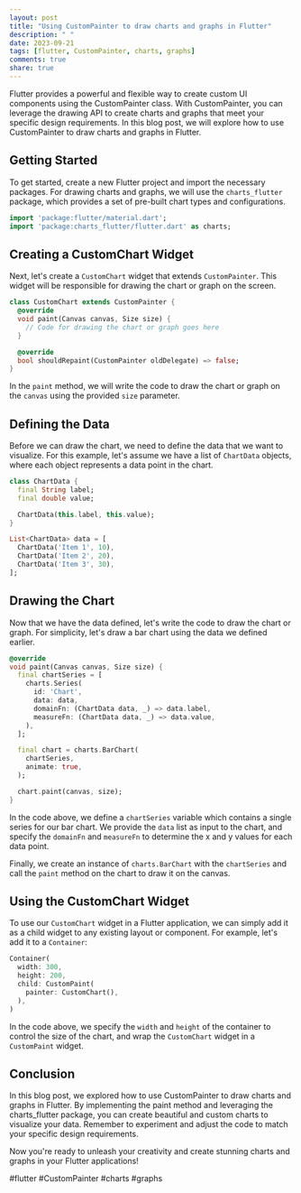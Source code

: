 ```yaml
---
layout: post
title: "Using CustomPainter to draw charts and graphs in Flutter"
description: " "
date: 2023-09-21
tags: [flutter, CustomPainter, charts, graphs]
comments: true
share: true
---
```


Flutter provides a powerful and flexible way to create custom UI components using the CustomPainter class. With CustomPainter, you can leverage the drawing API to create charts and graphs that meet your specific design requirements. In this blog post, we will explore how to use CustomPainter to draw charts and graphs in Flutter.

## Getting Started
To get started, create a new Flutter project and import the necessary packages. For drawing charts and graphs, we will use the `charts_flutter` package, which provides a set of pre-built chart types and configurations.

```dart
import 'package:flutter/material.dart';
import 'package:charts_flutter/flutter.dart' as charts;
```

## Creating a CustomChart Widget
Next, let's create a `CustomChart` widget that extends `CustomPainter`. This widget will be responsible for drawing the chart or graph on the screen.

```dart
class CustomChart extends CustomPainter {
  @override
  void paint(Canvas canvas, Size size) {
    // Code for drawing the chart or graph goes here
  }

  @override
  bool shouldRepaint(CustomPainter oldDelegate) => false;
}
```

In the `paint` method, we will write the code to draw the chart or graph on the `canvas` using the provided `size` parameter.

## Defining the Data
Before we can draw the chart, we need to define the data that we want to visualize. For this example, let's assume we have a list of `ChartData` objects, where each object represents a data point in the chart.

```dart
class ChartData {
  final String label;
  final double value;

  ChartData(this.label, this.value);
}

List<ChartData> data = [
  ChartData('Item 1', 10),
  ChartData('Item 2', 20),
  ChartData('Item 3', 30),
];
```

## Drawing the Chart
Now that we have the data defined, let's write the code to draw the chart or graph. For simplicity, let's draw a bar chart using the data we defined earlier.

```dart
@override
void paint(Canvas canvas, Size size) {
  final chartSeries = [
    charts.Series(
      id: 'Chart',
      data: data,
      domainFn: (ChartData data, _) => data.label,
      measureFn: (ChartData data, _) => data.value,
    ),
  ];

  final chart = charts.BarChart(
    chartSeries,
    animate: true,
  );

  chart.paint(canvas, size);
}
```

In the code above, we define a `chartSeries` variable which contains a single series for our bar chart. We provide the `data` list as input to the chart, and specify the `domainFn` and `measureFn` to determine the x and y values for each data point.

Finally, we create an instance of `charts.BarChart` with the `chartSeries` and call the `paint` method on the chart to draw it on the canvas.

## Using the CustomChart Widget
To use our `CustomChart` widget in a Flutter application, we can simply add it as a child widget to any existing layout or component. For example, let's add it to a `Container`:

```dart
Container(
  width: 300,
  height: 200,
  child: CustomPaint(
    painter: CustomChart(),
  ),
)
```

In the code above, we specify the `width` and `height` of the container to control the size of the chart, and wrap the `CustomChart` widget in a `CustomPaint` widget.

## Conclusion
In this blog post, we explored how to use CustomPainter to draw charts and graphs in Flutter. By implementing the paint method and leveraging the charts_flutter package, you can create beautiful and custom charts to visualize your data. Remember to experiment and adjust the code to match your specific design requirements.

Now you're ready to unleash your creativity and create stunning charts and graphs in your Flutter applications!

#flutter #CustomPainter #charts #graphs